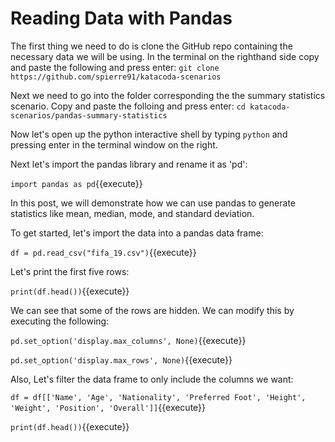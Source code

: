 # Reading Data with Pandas
The first thing we need to do is clone the GitHub repo containing the necessary data we will be using. In the terminal on the righthand side copy and paste the following and press enter:
`git clone https://github.com/spierre91/katacoda-scenarios`

Next we need to go into the folder corresponding the the summary statistics scenario. Copy and paste the folloing and press enter:
`cd katacoda-scenarios/pandas-summary-statistics`

Now let's open up the python interactive shell by typing `python` and pressing enter in the terminal window on the right.

Next let's import the pandas library and rename it as 'pd':

`import pandas as pd`{{execute}}

In this post, we will demonstrate how we can use pandas to generate statistics like mean, median, mode, and standard deviation. 

To get started, let's import the data into a pandas data frame:

`df = pd.read_csv("fifa_19.csv")`{{execute}}

Let's print the first five rows:

`print(df.head())`{{execute}}

We can see that some of the rows are hidden. We can modify this by executing the following:

`pd.set_option('display.max_columns', None)`{{execute}}

`pd.set_option('display.max_rows', None)`{{execute}}

Also, Let's filter the data frame to only include the columns we want:

`df = df[['Name', 'Age', 'Nationality', 'Preferred Foot', 'Height', 'Weight', 'Position', 'Overall']]`{{execute}}

`print(df.head())`{{execute}}


